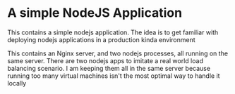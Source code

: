 # A simple NodeJS Application

This contains a simple nodejs application. The idea is to get familiar
with deploying nodejs applications in a production kinda environment

This contains an Nginx server, and two nodejs processes, all running on the
same server. There are two nodejs apps to imitate a real world load balancing
scenario. I am keeping them all in the same server because running too many
virtual machines isn't the most optimal way to handle it locally


